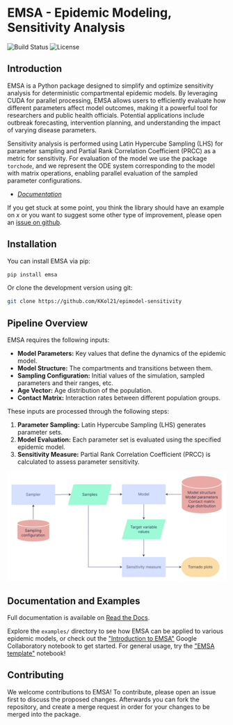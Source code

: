 # EMSA - Epidemic Modeling, Sensitivity Analysis
![Build Status](https://img.shields.io/badge/build-passing-brightgreen) ![License](https://img.shields.io/badge/license-MIT-blue)

## Introduction
EMSA is a Python package designed to simplify and optimize sensitivity
analysis for deterministic compartmental epidemic models. By leveraging CUDA for parallel processing, EMSA allows
users to efficiently evaluate how different parameters affect model outcomes, making it a powerful tool for researchers
and public health officials. Potential applications include outbreak forecasting, intervention planning, and 
understanding the impact of varying disease parameters.

Sensitivity analysis is performed using Latin Hypercube Sampling (LHS) for parameter sampling
and Partial Rank Correlation Coefficient (PRCC) as a metric for sensitivity. For evaluation of the model
we use the package `torchode`, and we represent the ODE system corresponding to the model with matrix operations,
enabling parallel evaluation of the sampled parameter configurations.


- [*Documentation*](https://epimodel-sensitivity.readthedocs.io/)

If you get stuck at some point, you think the library should have an example on _x_ or you
want to suggest some other type of improvement, please open an [issue on
github](https://github.com/KKol21/epimodel-sensitivity/issues/new).


## Installation
You can install EMSA via pip:

```sh
pip install emsa
```

Or clone the development version using git:

```sh
git clone https://github.com/KKol21/epimodel-sensitivity
```


## Pipeline Overview
EMSA requires the following inputs:
- **Model Parameters:** Key values that define the dynamics of the epidemic model.
- **Model Structure:** The compartments and transitions between them.
- **Sampling Configuration:** Initial values of the simulation, sampled parameters and their ranges, etc.
- **Age Vector:** Age distribution of the population.  
- **Contact Matrix:** Interaction rates between different population groups.

These inputs are processed through the following steps:
1. **Parameter Sampling:** Latin Hypercube Sampling (LHS) generates parameter sets.
2. **Model Evaluation:** Each parameter set is evaluated using the specified epidemic model.
3. **Sensitivity Measure:** Partial Rank Correlation Coefficient (PRCC) is calculated to assess parameter sensitivity.

![Flowchart](/images/Flowchart.png)


## Documentation and Examples
Full documentation is available on [Read the Docs](https://epimodel-sensitivity.readthedocs.io/).

Explore the `examples/` directory to see how EMSA can be applied to various epidemic models,
or check out the 
["Introduction to EMSA"](https://colab.research.google.com/drive/1TYhzxvmqc2MLg1ie5vhzmW0UNq8CXJos?usp=sharing)
Google Collaboratory notebook to get started. For general usage, try the
["EMSA template"](https://colab.research.google.com/drive/15qE-WYD_ZfVtYohcfkIaObj5kLQy-ro0?usp=sharing)
notebook!


## Contributing

We welcome contributions to EMSA! To contribute, please open an issue first to discuss the proposed changes. Afterwards
you can fork the repository, and create a merge request in order for your changes to be merged into the package. 
